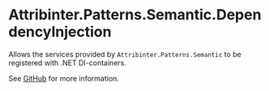 # Attribinter.Patterns.Semantic.DependencyInjection

Allows the services provided by `Attribinter.Patterns.Semantic` to be registered with .NET DI-containers.

See [GitHub](https://github.com/Attribinter/Attribinter.Patterns.Semantic) for more information.